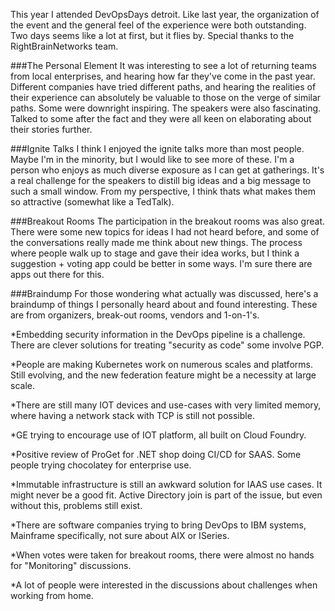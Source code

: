 This year I attended DevOpsDays detroit.  Like last year, the organization of the event and the general feel of the experience were both outstanding. Two days seems like a lot at first, but it flies by.  Special thanks to the RightBrainNetworks team. 

###The Personal Element
It was interesting to see a lot of returning teams from local enterprises, and hearing how far they've come in the past year. Different companies have tried different paths, and hearing the realities of their experience can absolutely be valuable to those on the verge of similar paths. Some were downright inspiring.   The speakers were also fascinating. Talked to some after the fact and they were all keen on elaborating about their stories further. 

###Ignite Talks
I think I enjoyed the ignite talks more than most people. Maybe I'm in the minority, but I would like to see more of these.  I'm a person who enjoys as much diverse exposure as I can get at gatherings.  It's a real challenge for the speakers to distill big ideas and a big message to such a small window. From my perspective, I think thats what makes them so attractive (somewhat like a TedTalk).  

###Breakout Rooms
The participation in the breakout rooms was also great. There were some new topics for ideas I had not heard before, and some of the conversations really made me think about new things. The process where people walk up to stage and gave their idea works, but I think a suggestion + voting app could be better in some ways.  I'm sure there are apps out there for this. 

###Braindump
For those wondering what actually was discussed, here's a braindump of things I personally heard about and found interesting. These are from organizers, break-out rooms, vendors and 1-on-1's. 

*Embedding security information in the DevOps pipeline is a challenge. There are clever solutions for treating "security as code" some involve PGP. 

*People are making Kubernetes work on numerous scales and platforms.  Still evolving, and the new federation feature might be a necessity at large scale. 

*There are still many IOT devices and use-cases with very limited memory, where having a network stack with TCP is still not possible. 

*GE trying to encourage use of IOT platform, all built on Cloud Foundry.

*Positive review of ProGet for .NET shop doing CI/CD for SAAS. Some people trying chocolatey for enterprise use. 

*Immutable infrastructure is still an awkward solution for IAAS use cases. It might never be a good fit. Active Directory join is part of the issue, but even without this, problems still exist. 

*There are software companies trying to bring DevOps to IBM systems, Mainframe specifically, not sure about AIX or ISeries. 

*When votes were taken for breakout rooms, there were almost no hands for "Monitoring" discussions.

*A lot of people were interested in the discussions about challenges when working from home. 

